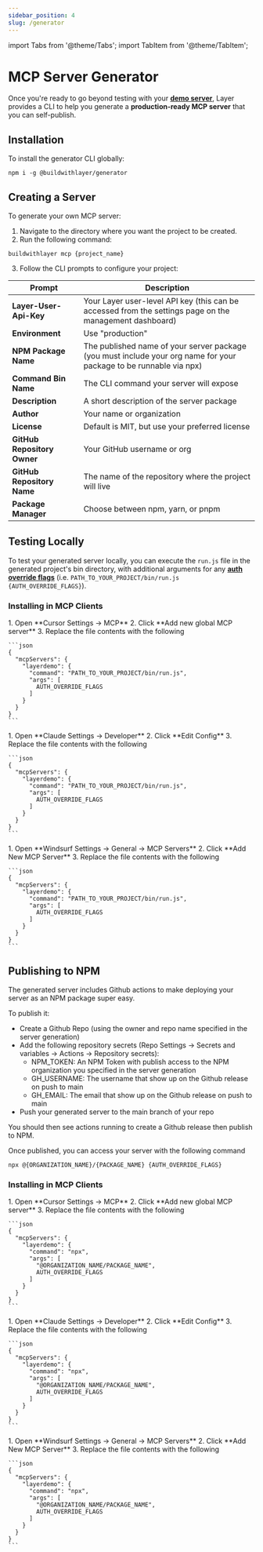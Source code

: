 ```yaml
---
sidebar_position: 4
slug: /generator
---
```


import Tabs from '@theme/Tabs';
import TabItem from '@theme/TabItem';

# MCP Server Generator

Once you're ready to go beyond testing with your **[demo server](/demo-mcp-server)**, Layer provides a CLI to help you generate a **production-ready MCP server** that you can self-publish.

## Installation

To install the generator CLI globally:

```
npm i -g @buildwithlayer/generator
```

## Creating a Server

To generate your own MCP server:

1. Navigate to the directory where you want the project to be created.
2. Run the following command:

```
buildwithlayer mcp {project_name}
```

3. Follow the CLI prompts to configure your project:

| Prompt                      | Description                                                                                                        |
| --------------------------- | ------------------------------------------------------------------------------------------------------------------ |
| **Layer-User-Api-Key**      | Your Layer user-level API key (this can be accessed from the settings page on the management dashboard)            |
| **Environment**             | Use "production"                                                                                                   |
| **NPM Package Name**        | The published name of your server package (you must include your org name for your package to be runnable via npx) |
| **Command Bin Name**        | The CLI command your server will expose                                                                            |
| **Description**             | A short description of the server package                                                                          |
| **Author**                  | Your name or organization                                                                                          |
| **License**                 | Default is MIT, but use your preferred license                                                                     |
| **GitHub Repository Owner** | Your GitHub username or org                                                                                        |
| **GitHub Repository Name**  | The name of the repository where the project will live                                                             |
| **Package Manager**         | Choose between npm, yarn, or pnpm                                                                                  |

## Testing Locally

To test your generated server locally, you can execute the `run.js` file in the generated project's bin directory, with additional arguments for any **[auth override flags](/demo-mcp-server#auth-override-flags)** (i.e. `PATH_TO_YOUR_PROJECT/bin/run.js {AUTH_OVERRIDE_FLAGS}`).

### Installing in MCP Clients

<Tabs>
  <TabItem value="cursor" label="Cursor" default>
    1. Open **Cursor Settings → MCP**
    2. Click **Add new global MCP server**
    3. Replace the file contents with the following

    ```json
    {
      "mcpServers": {
        "layerdemo": {
          "command": "PATH_TO_YOUR_PROJECT/bin/run.js",
          "args": [
            AUTH_OVERRIDE_FLAGS
          ]
        }
      }
    }
    ```

  </TabItem>
  <TabItem value="claude" label="Claude" >
    1. Open **Claude Settings → Developer**
    2. Click **Edit Config**
    3. Replace the file contents with the following

    ```json
    {
      "mcpServers": {
        "layerdemo": {
          "command": "PATH_TO_YOUR_PROJECT/bin/run.js",
          "args": [
            AUTH_OVERRIDE_FLAGS
          ]
        }
      }
    }
    ```

  </TabItem>
  <TabItem value="windsurf" label="Windsurf" >
    1. Open **Windsurf Settings → General → MCP Servers**
    2. Click **Add New MCP Server**
    3. Replace the file contents with the following

    ```json
    {
      "mcpServers": {
        "layerdemo": {
          "command": "PATH_TO_YOUR_PROJECT/bin/run.js",
          "args": [
            AUTH_OVERRIDE_FLAGS
          ]
        }
      }
    }
    ```

  </TabItem>
</Tabs>

## Publishing to NPM

The generated server includes Github actions to make deploying your server as an NPM package super easy.

To publish it:

- Create a Github Repo (using the owner and repo name specified in the server generation)
- Add the following repository secrets (Repo Settings -> Secrets and variables -> Actions -> Repository secrets):
  - NPM_TOKEN: An NPM Token with publish access to the NPM organization you specified in the server generation
  - GH_USERNAME: The username that show up on the Github release on push to main
  - GH_EMAIL: The email that show up on the Github release on push to main
- Push your generated server to the main branch of your repo

You should then see actions running to create a Github release then publish to NPM.

Once published, you can access your server with the following command

```
npx @{ORGANIZATION_NAME}/{PACKAGE_NAME} {AUTH_OVERRIDE_FLAGS}
```

### Installing in MCP Clients

<Tabs>
  <TabItem value="cursor" label="Cursor" default>
    1. Open **Cursor Settings → MCP**
    2. Click **Add new global MCP server**
    3. Replace the file contents with the following

    ```json
    {
      "mcpServers": {
        "layerdemo": {
          "command": "npx",
          "args": [
            "@ORGANIZATION_NAME/PACKAGE_NAME",
            AUTH_OVERRIDE_FLAGS
          ]
        }
      }
    }
    ```

  </TabItem>
  <TabItem value="claude" label="Claude" >
    1. Open **Claude Settings → Developer**
    2. Click **Edit Config**
    3. Replace the file contents with the following

    ```json
    {
      "mcpServers": {
        "layerdemo": {
          "command": "npx",
          "args": [
            "@ORGANIZATION_NAME/PACKAGE_NAME",
            AUTH_OVERRIDE_FLAGS
          ]
        }
      }
    }
    ```

  </TabItem>
  <TabItem value="windsurf" label="Windsurf" >
    1. Open **Windsurf Settings → General → MCP Servers**
    2. Click **Add New MCP Server**
    3. Replace the file contents with the following

    ```json
    {
      "mcpServers": {
        "layerdemo": {
          "command": "npx",
          "args": [
            "@ORGANIZATION_NAME/PACKAGE_NAME",
            AUTH_OVERRIDE_FLAGS
          ]
        }
      }
    }
    ```

  </TabItem>
</Tabs>
